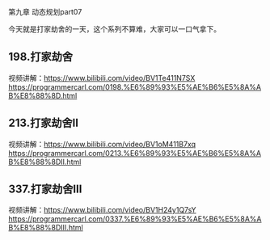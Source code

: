 第九章 动态规划part07

 
今天就是打家劫舍的一天，这个系列不算难，大家可以一口气拿下。

## 198.打家劫舍  
视频讲解：https://www.bilibili.com/video/BV1Te411N7SX
https://programmercarl.com/0198.%E6%89%93%E5%AE%B6%E5%8A%AB%E8%88%8D.html  

## 213.打家劫舍II  
视频讲解：https://www.bilibili.com/video/BV1oM411B7xq
https://programmercarl.com/0213.%E6%89%93%E5%AE%B6%E5%8A%AB%E8%88%8DII.html 

## 337.打家劫舍III  
视频讲解：https://www.bilibili.com/video/BV1H24y1Q7sY
https://programmercarl.com/0337.%E6%89%93%E5%AE%B6%E5%8A%AB%E8%88%8DIII.html

